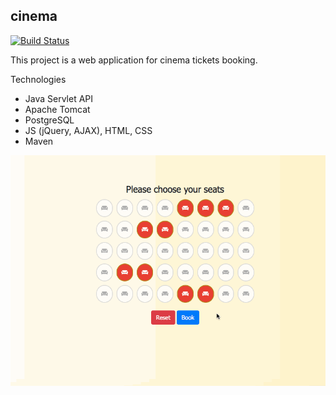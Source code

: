 ## cinema

[![Build Status](https://travis-ci.org/s-manannikov/cinema.svg?branch=master)](https://travis-ci.org/s-manannikov/cinema)

This project is a web application for cinema tickets booking.

Technologies
- Java Servlet API
- Apache Tomcat
- PostgreSQL
- JS (jQuery, AJAX), HTML, CSS
- Maven

![demo](https://github.com/s-manannikov/cinema/blob/master/demo/demo_booking.gif)